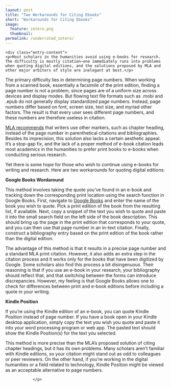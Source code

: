 ```yaml
---
layout: post
title: "Two Workarounds for Citing Ebooks"
short: "Workarounds for Citing Ebooks"
image:
  feature: zotero.png
  thumbnail: 
permalink: /underrated_zotero/
---
```


	<div class="entry-content">
	<p>Most scholars in the humanities avoid using e-books for research. The difficulty is mostly citation—one immediately runs into problems when quoting digital editions, and the solutions proposed by MLA and other major arbiters of style are inelegant at best.</p>
<p>The primary difficulty lies in determining page numbers. When working from a scanned book, essentially a facsimile of the print edition, finding a page number is not a problem, since pages are of a uniform size across devices and display modes. But flowing text file formats such as .mobi and .epub do not generally display standardized page numbers. Instead, page numbers differ based on font, screen size, text size, and myriad other factors. The result is that every user sees different page numbers, and these numbers are therefore useless in citation.</p>
<p><a href="http://www.mla.org/style/style_faq/mlastyle_cite_an_ebook">MLA recommends</a> that writers use other markers, such as chapter heading, instead of the page number in parenthetical citations and bibliographies. Besides its imprecision, this solution also lacks a certain aesthetic appeal. It&#8217;s a stop-gap fix, and the lack of a proper method of e-book citation leads most academics in the humanities to prefer print books to e-books when conducting serious research.</p>
<p>Yet there is some hope for those who wish to continue using e-books for writing and research. Here are two workarounds for quoting digital editions:</p>
<p><b>Google Books Wordaround</b></p>
<p>This method involves taking the quote you&#8217;ve found in an e-book and tracking down the corresponding print location using the search function in Google Books. First, navigate to <a href="http://books.google.com/">Google Books</a> and enter the name of the book you wish to quote. Pick a print edition of the book from the resulting list, if available. Next, copy a snippet of the text you wish to quote and paste it into the small search field on the left side of the book description. This should bring up the page in the print edition that corresponds to your quote, and you can then use that page number in an in-text citation. Finally, construct a bibliography entry based on the print edition of the book rather than the digital edition.</p>
<p>The advantage of this method is that it results in a precise page number and a standard MLA print citation. However, it also adds an extra step in the citation process and it works only for the books that have been digitized by Google. Some scholars also find this process a bit disingenuous. Their reasoning is that if you use an e-book in your research, your bibliography should reflect that, and that switching between the forms can introduce discrepancies. However, my feeling is that Google Books allows one to check for differences between print and e-book editions before including a quote in your writing.</p>
<p><b>Kindle Position</b></p>
<p>If you&#8217;re using the Kindle edition of an e-book, you can quote Kindle Position instead of page number. If you have a book open in your Kindle desktop application, simply copy the text you wish you quote and paste it into your word processing program or web app. The pasted text should show the Kindle Position(s) for the text you selected.</p>
<p>This method is more precise than the MLA&#8217;s proposed solution of citing chapter headings, but it has its own problems. Many scholars aren&#8217;t familiar with Kindle editions, so your citation might stand out as odd to colleagues or peer reviewers. On the other hand, if you&#8217;re working in the digital humanities or a field related to technology, Kindle Position might be viewed as an acceptable alternative to page numbers.</p>
			</div><!-- .entry-content -->
	<footer class="entry-meta">
		<p>
			
			
				</p>


	
